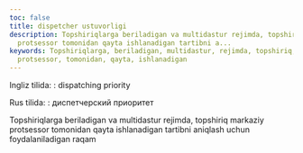 ```yaml
---
toc: false
title: dispetcher ustuvorligi
description: Topshiriqlarga beriladigan va multidastur rejimda, topshiriq markaziy
  protsessor tomonidan qayta ishlanadigan tartibni a...
keywords: Topshiriqlarga, beriladigan, multidastur, rejimda, topshiriq, markaziy,
  protsessor, tomonidan, qayta, ishlanadigan
---
```


Ingliz tilida:
:   dispatching priority

Rus tilida:
:   диспетчерский приоритет

Topshiriqlarga beriladigan va multidastur rejimda, topshiriq markaziy protsessor tomonidan qayta ishlanadigan tartibni aniqlash uchun foydalaniladigan raqam